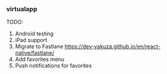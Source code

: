 ### virtualapp

TODO:

1) Android testing
2) iPad support
3) Migrate to Fastlane https://dev-yakuza.github.io/en/react-native/fastlane/
4) Add favorites menu
5) Push notifications for favorites

